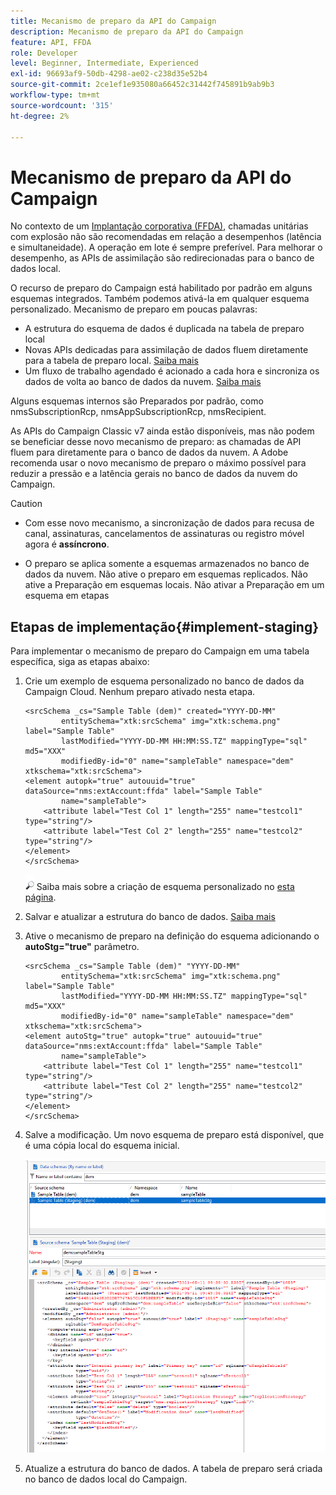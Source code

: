 ```yaml
---
title: Mecanismo de preparo da API do Campaign
description: Mecanismo de preparo da API do Campaign
feature: API, FFDA
role: Developer
level: Beginner, Intermediate, Experienced
exl-id: 96693af9-50db-4298-ae02-c238d35e52b4
source-git-commit: 2ce1ef1e935080a66452c31442f745891b9ab9b3
workflow-type: tm+mt
source-wordcount: '315'
ht-degree: 2%

---
```


# Mecanismo de preparo da API do Campaign

No contexto de um [Implantação corporativa (FFDA)](enterprise-deployment.md), chamadas unitárias com explosão não são recomendadas em relação a desempenhos (latência e simultaneidade). A operação em lote é sempre preferível. Para melhorar o desempenho, as APIs de assimilação são redirecionadas para o banco de dados local.

O recurso de preparo do Campaign está habilitado por padrão em alguns esquemas integrados. Também podemos ativá-la em qualquer esquema personalizado. Mecanismo de preparo em poucas palavras:

* A estrutura do esquema de dados é duplicada na tabela de preparo local
* Novas APIs dedicadas para assimilação de dados fluem diretamente para a tabela de preparo local. [Saiba mais](new-apis.md)
* Um fluxo de trabalho agendado é acionado a cada hora e sincroniza os dados de volta ao banco de dados da nuvem. [Saiba mais](replication.md)

Alguns esquemas internos são Preparados por padrão, como nmsSubscriptionRcp, nmsAppSubscriptionRcp, nmsRecipient.

As APIs do Campaign Classic v7 ainda estão disponíveis, mas não podem se beneficiar desse novo mecanismo de preparo: as chamadas de API fluem para diretamente para o banco de dados da nuvem. A Adobe recomenda usar o novo mecanismo de preparo o máximo possível para reduzir a pressão e a latência gerais no banco de dados da nuvem do Campaign.

>[!CAUTION]
>
>* Com esse novo mecanismo, a sincronização de dados para recusa de canal, assinaturas, cancelamentos de assinaturas ou registro móvel agora é **assíncrono**.
>
>* O preparo se aplica somente a esquemas armazenados no banco de dados da nuvem. Não ative o preparo em esquemas replicados. Não ative a Preparação em esquemas locais. Não ativar a Preparação em um esquema em etapas
>

## Etapas de implementação{#implement-staging}

Para implementar o mecanismo de preparo do Campaign em uma tabela específica, siga as etapas abaixo:

1. Crie um exemplo de esquema personalizado no banco de dados da Campaign Cloud. Nenhum preparo ativado nesta etapa.

   ```
   <srcSchema _cs="Sample Table (dem)" created="YYYY-DD-MM"
           entitySchema="xtk:srcSchema" img="xtk:schema.png" label="Sample Table"
           lastModified="YYYY-DD-MM HH:MM:SS.TZ" mappingType="sql" md5="XXX"
           modifiedBy-id="0" name="sampleTable" namespace="dem" xtkschema="xtk:srcSchema">
   <element autopk="true" autouuid="true" dataSource="nms:extAccount:ffda" label="Sample Table"
           name="sampleTable">
       <attribute label="Test Col 1" length="255" name="testcol1" type="string"/>
       <attribute label="Test Col 2" length="255" name="testcol2" type="string"/>
   </element>
   </srcSchema>
   ```

   ![](../assets/do-not-localize/glass.png) Saiba mais sobre a criação de esquema personalizado no [esta página](../dev/create-schema.md).

1. Salvar e atualizar a estrutura do banco de dados.  [Saiba mais](../dev/update-database-structure.md)

1. Ative o mecanismo de preparo na definição do esquema adicionando o **autoStg=&quot;true&quot;** parâmetro.

   ```
   <srcSchema _cs="Sample Table (dem)" "YYYY-DD-MM"
           entitySchema="xtk:srcSchema" img="xtk:schema.png" label="Sample Table"
           lastModified="YYYY-DD-MM HH:MM:SS.TZ" mappingType="sql" md5="XXX"
           modifiedBy-id="0" name="sampleTable" namespace="dem" xtkschema="xtk:srcSchema">
   <element autoStg="true" autopk="true" autouuid="true" dataSource="nms:extAccount:ffda" label="Sample Table"
           name="sampleTable">
       <attribute label="Test Col 1" length="255" name="testcol1" type="string"/>
       <attribute label="Test Col 2" length="255" name="testcol2" type="string"/>
   </element>
   </srcSchema>
   ```

1. Salve a modificação. Um novo esquema de preparo está disponível, que é uma cópia local do esquema inicial.

   ![](assets/staging-mechanism.png)

1. Atualize a estrutura do banco de dados. A tabela de preparo será criada no banco de dados local do Campaign.
